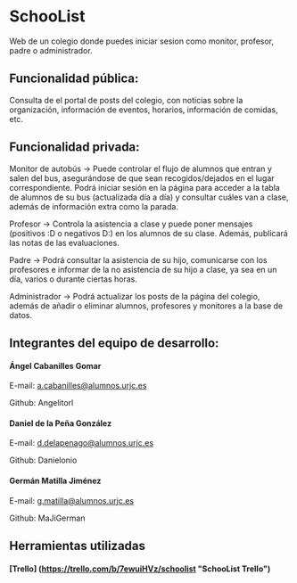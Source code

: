 ﻿# SchooList
Web de un colegio donde puedes iniciar sesion como monitor, profesor, padre o administrador.

## Funcionalidad pública:
Consulta de el portal de posts del colegio, con noticias sobre la organización, información de eventos, horarios, información de comidas, etc.

## Funcionalidad privada:
Monitor de autobús -> Puede controlar el flujo de alumnos que entran y salen del bus, asegurándose de que sean recogidos/dejados en el lugar correspondiente. Podrá iniciar sesión en la página para acceder a la tabla de alumnos de su bus (actualizada día a día) y consultar cuáles van a clase, además de información extra como la parada.

Profesor -> Controla la asistencia a clase y puede poner mensajes (positivos :D o negativos D:) en los alumnos de su clase. Además, publicará las notas de las evaluaciones.

Padre -> Podrá consultar la asistencia de su hijo, comunicarse con los profesores e informar de la no asistencia de su hijo a clase, ya sea en un día, varios o durante ciertas horas.

Administrador -> Podrá actualizar los posts de la página del colegio, además de añadir o eliminar alumnos, profesores y monitores a la base de datos.

## Integrantes del equipo de desarrollo: 

#### Ángel Cabanilles Gomar
E-mail:  a.cabanilles@alumnos.urjc.es

Github: Angelitorl

#### Daniel de la Peña González
E-mail: d.delapenago@alumnos.urjc.es

Github: Danielonio

#### Germán Matilla Jiménez
E-mail: g.matilla@alumnos.urjc.es

Github: MaJiGerman


##  Herramientas utilizadas

#### [Trello] (https://trello.com/b/7ewuiHVz/schoolist "SchooList Trello")

